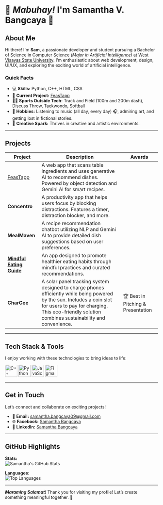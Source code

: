 # 🌟 _Mabuhay!_ I'm Samantha V. Bangcaya 👋  

## About Me  
Hi there! I'm **Sam**, a passionate developer and student pursuing a Bachelor of Science in Computer Science _(Major in Artificial Intelligence)_ at [West Visayas State University](https://www.wvsu.edu.ph/). I’m enthusiastic about web development, design, UI/UX, and exploring the exciting world of artificial intelligence.

### Quick Facts  
- 💻 **Skills:** Python, C++, HTML, CSS
- 🌱 **Current Project:** [FeasTapp](https://github.com/svbangcaya/FeasTapp1)
- 🏃‍♀️ **Sports Outside Tech:**  Track and Field (100m and 200m dash), Discuss Throw, Taekwondo, Softball  
- 🎵 **Hobbies:** Listening to music (all day, every day) 🎧, admiring art, and getting lost in fictional stories.  
- 🎨 **Creative Spark:** Thrives in creative and artistic environments.

---

## Projects  

| **Project**                                                                                                           | **Description**                                                                                                                                                                                                                     | **Awards**                         |
|-----------------------------------------------------------------------------------------------------------------------|-------------------------------------------------------------------------------------------------------------------------------------------------------------------------------------------------------------------------------------|------------------------------------|
| [FeasTapp](https://github.com/svbangcaya/FeasTapp1)                                                                   | A web app that scans table ingredients and uses generative AI to recommend dishes. Powered by object detection and Gemini AI for smart recipes.                                                                                      |                                    |
| **Concentro**                                                                                                         | A productivity app that helps users focus by blocking distractions. Features a timer, distraction blocker, and more.                                                                                                                |                                    |
| **MealMaven**                                                                                                         | A recipe recommendation chatbot utilizing NLP and Gemini AI to provide detailed dish suggestions based on user preferences.                                                                                                         |                                    |
| [**Mindful Eating Guide**](https://mindful-eating-guide-recommendation-h3uwhhjmtswz25dcidah2l.streamlit.app/#mindful-eating-guide-recommendation) | An app designed to promote healthier eating habits through mindful practices and curated recommendations.                                                                                                                           |                                    |
| **CharGee**                                                                                                           | A solar panel tracking system designed to charge phones efficiently while being powered by the sun. Includes a coin slot for users to pay for charging. This eco-friendly solution combines sustainability and convenience.           | 🏆 Best in Pitching & Presentation |

---

## Tech Stack & Tools  
I enjoy working with these technologies to bring ideas to life:  

<p align="left">  
  <img src="https://upload.wikimedia.org/wikipedia/commons/1/18/C_Programming_Language.svg" alt="C++" width="40" height="40"/>  
  <img src="https://upload.wikimedia.org/wikipedia/commons/c/c3/Python-logo-notext.svg" alt="Python" width="40" height="40"/>  
  <img src="https://upload.wikimedia.org/wikipedia/commons/6/6a/JavaScript-logo.png" alt="JavaScript" width="40" height="40"/>  
  <img src="https://upload.wikimedia.org/wikipedia/commons/3/33/Figma-logo.svg" alt="Figma" width="40" height="40"/>  
</p>  

---

## Get in Touch  
Let’s connect and collaborate on exciting projects!  

- 📧 **Email:** samantha.bangcaya09@gmail.com  
- 🌐 **Facebook:** [Samantha Bangcaya](https://www.facebook.com/profile.php?id=100071719083338)  
- 💼 **LinkedIn:** [Samantha Bangcaya](https://www.linkedin.com/in/samanthabangcaya/)  

---

## GitHub Highlights  

**Stats:**  
![Samantha's GitHub Stats](https://github-readme-stats.vercel.app/api?username=svbangcaya&show_icons=true&theme=tokyonight)  

**Languages:**  
![Top Languages](https://github-readme-stats.vercel.app/api/top-langs/?username=svbangcaya&layout=compact&theme=tokyonight)  

---

**_Maraming Salamat!_** Thank you for visiting my profile! Let’s create something meaningful together. 🌟
